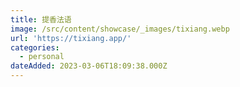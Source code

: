 ```yaml
---
title: 提香法语
image: /src/content/showcase/_images/tixiang.webp
url: 'https://tixiang.app/'
categories:
  - personal
dateAdded: 2023-03-06T18:09:38.000Z
---
```


